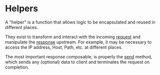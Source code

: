 # Helpers

A "helper" is a function that allows logic to be encapsulated and reused in different places.

They exist to transform and interact with the incoming [request](../api/request-helpers.md) and 
manipulate the [response](../api/response-helpers.md) upstream. For example, 
it may be necessary to access the IP address, Host, Path, etc. at different places.

The most important response composable, is properly the [send](../api/response-helpers.md#send) method, 
which sends any (optional) data to client and terminates the request on completion.
